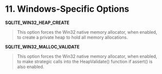 # 11\.  Windows\-Specific Options



**SQLITE\_WIN32\_HEAP\_CREATE**


> This option forces the Win32 native memory allocator, when enabled, to
>  create a private heap to hold all memory allocations.


**SQLITE\_WIN32\_MALLOC\_VALIDATE**


> This option forces the Win32 native memory allocator, when enabled, to
>  make strategic calls into the HeapValidate() function if assert() is also
>  enabled.



